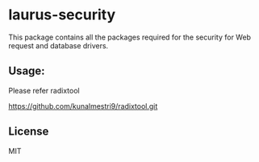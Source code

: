 # laurus-security
This package contains all the packages required for the security for Web request and database drivers.

Usage:
------
Please refer radixtool

https://github.com/kunalmestri9/radixtool.git

## License
MIT
 
